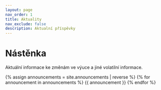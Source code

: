 ```yaml
---
layout: page
nav_order: 1
title: Aktuality
nav_exclude: false
description: Aktualní příspěvky
---
```


# Nástěnka

Aktuální informace ke změnám ve výuce a jiné volatilní informace.

{% assign announcements = site.announcements | reverse %}
{% for announcement in announcements %}
{{ announcement }}
{% endfor %}
